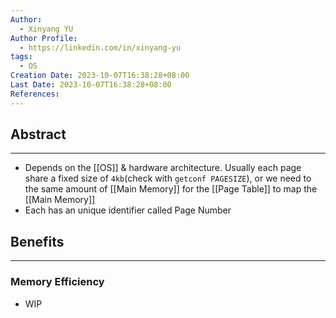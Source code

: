 ```yaml
---
Author:
  - Xinyang YU
Author Profile:
  - https://linkedin.com/in/xinyang-yu
tags:
  - OS
Creation Date: 2023-10-07T16:38:28+08:00
Last Date: 2023-10-07T16:38:28+08:00
References:
---
```

## Abstract
---
- Depends on the [[OS]] & hardware architecture. Usually each page share a fixed size of `4kb`(check with `getconf PAGESIZE`), or we need to the same amount of [[Main Memory]] for the [[Page Table]] to map the [[Main Memory]]
- Each has an unique identifier called Page Number

## Benefits
---
### Memory Efficiency
- WIP
